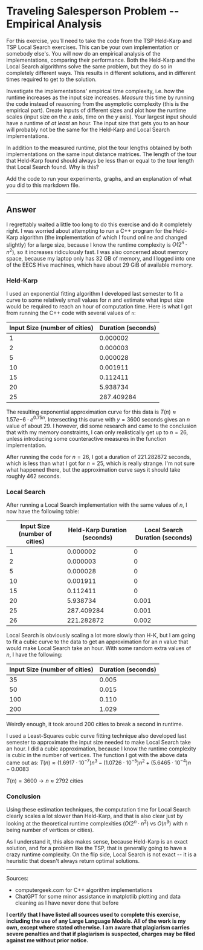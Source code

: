 # Traveling Salesperson Problem -- Empirical Analysis

For this exercise, you'll need to take the code from the TSP Held-Karp and TSP
Local Search exercises. This can be your own implementation or somebody else's.
You will now do an empirical analysis of the implementations, comparing their
performance. Both the Held-Karp and the Local Search algorithms solve the same
problem, but they do so in completely different ways. This results in different
solutions, and in different times required to get to the solution.

Investigate the implementations' empirical time complexity, i.e. how the runtime
increases as the input size increases. *Measure* this time by running the code
instead of reasoning from the asymptotic complexity (this is the empirical
part). Create inputs of different sizes and plot how the runtime scales (input
size on the $x$ axis, time on the $y$ axis). Your largest input should have a
runtime of *at least* an hour. The input size that gets you to an hour will
probably not be the same for the Held-Karp and Local Search implementations.

In addition to the measured runtime, plot the tour lengths obtained by both
implementations on the same input distance matrices. The length of the tour that
Held-Karp found should always be less than or equal to the tour length that
Local Search found. Why is this?

Add the code to run your experiments, graphs, and an explanation of what you did
to this markdown file.

---

## Answer 

I regrettably waited a little too long to do this exercise and do it completely right. I was worried about attempting to run a C++ program for the Held-Karp algorithm (the implementation of which I found online and changed slightly) for a large size, because I know the runtime complexity is $O(2^n \cdot n^2)$, so it increases ridiculously fast. I was also concerned about memory space, because my laptop only has 32 GB of memory, and I logged into one of the EECS Hive machines, which have about 29 GiB of available memory. 

### Held-Karp

I used an exponential fitting algorithm I developed last semester to fit a curve to some relatively small values for $n$ and estimate what input size would be required to reach an hour of computation time. Here is what I got from running the C++ code with several values of `n`:

| Input Size (number of cities) | Duration (seconds) |
| --- | --- |
| 1 | 0.000002 |
| 2 | 0.000003 |
| 5 | 0.000028 |
| 10 | 0.001911 |
| 15 | 0.112411 |
| 20 | 5.938734 |
| 25 | 287.409284 |

The resulting exponential approximation curve for this data is $T(n) \approx 1.57e{-6} \cdot e^{0.75n}$. Intersecting this curve with $y = 3600$ seconds gives an $n$ value of about 29. I however, did some research and came to the conclusion that with my memory constraints, I can only realistically get up to $n = 26$, unless introducing some counteractive measures in the function implementation. 

After running the code for $n = 26$, I got a duration of 221.282872 seconds, which is less than what I got for $n = 25$, which is really strange. I'm not sure what happened there, but the approximation curve says it should take roughly 462 seconds.

### Local Search

After running a Local Search implementation with the same values of $n$, I now have the following table:

| Input Size (number of cities) | Held-Karp Duration (seconds) | Local Search Duration (seconds) |
| --- | --- | --- |
| 1 | 0.000002 | 0 |
| 2 | 0.000003 | 0 |
| 5 | 0.000028 | 0 |
| 10 | 0.001911 | 0 |
| 15 | 0.112411 | 0 |
| 20 | 5.938734 | 0.001 |
| 25 | 287.409284 | 0.001 |
| 26 | 221.282872 | 0.002 |

Local Search is obviously scaling a lot more slowly than H-K, but I am going to fit a cubic curve to the data to get an approximation for an $n$ value that would make Local Search take an hour. With some random extra values of $n$, I have the following:

| Input Size (number of cities) | Duration (seconds) |
| --- | --- |
| 35 | 0.005 |
| 50 | 0.015 |
| 100 | 0.110 |
| 200 | 1.029 |

Weirdly enough, it took around 200 cities to break a second in runtime.

I used a Least-Squares cubic curve fitting technique also developed last semester to approximate the input size needed to make Local Search take an hour. I did a cubic approximation, because I know the runtime complexity is cubic in the number of vertices. The function I got with the above data came out as:
$T(n) \approx (1.6917 \cdot 10^{-7})n^3 - (1.0726 \cdot 10^{-5})n^2 + (5.6465 \cdot 10^{-4})n - 0.0083$

$T(n) = 3600 \rightarrow n \approx 2792 \text{ cities}$

### Conclusion

Using these estimation techniques, the computation time for Local Search clearly scales a lot slower than Held-Karp, and that is also clear just by looking at the theoretical runtime complexities ($O(2^n \cdot n^2)$ vs $O(n^3)$ with n being number of vertices or cities).

As I understand it, this also makes sense, because Held-Karp is an exact solution, and for a problem like the TSP, that is generally going to have a crazy runtime complexity. On the flip side, Local Search is not exact -- it is a heuristic that doesn't always return optimal solutions. 

---

Sources:
- computergeek.com for C++ algorithm implementations
- ChatGPT for some minor assistance in matplotlib plotting and data cleaning as I have never done that before

**I certify that I have listed all sources used to complete this exercise, including the use
of any Large Language Models. All of the work is my own, except where stated
otherwise. I am aware that plagiarism carries severe penalties and that if plagiarism is
suspected, charges may be filed against me without prior notice.**

